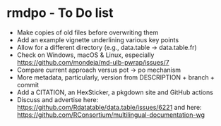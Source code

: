 # rmdpo - To Do list

- Make copies of old files before overwriting them
- Add an example vignette underlining various key points
- Allow for a different directory (e.g., data.table -> data.table.fr)
- Check on Windows, macOS & Linux, especially https://github.com/mondeja/md-ulb-pwrap/issues/7
- Compare current approach versus pot -> po mechanism
- More metadata, particularly, version from DESCRIPTION + branch + commit
- Add a CITATION, an HexSticker, a pkgdown site and GitHub actions
- Discuss and advertise here: https://github.com/Rdatatable/data.table/issues/6221 and here: https://github.com/RConsortium/multilingual-documentation-wg
